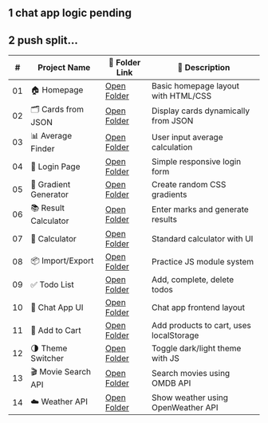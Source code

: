 ## 1 chat app logic pending
## 2 push split... 
| #   | Project Name            | 📂 Folder Link                                                                 | 📝 Description                          |
|-----|-------------------------|--------------------------------------------------------------------------------|------------------------------------------|
| 01  | 🏠 Homepage              | [Open Folder](https://github.com/AnkitSabariya/Java-Script/tree/main/Projects/1%20homepage)                        | Basic homepage layout with HTML/CSS     |
| 02  | 🗂️ Cards from JSON       | [Open Folder](https://github.com/AnkitSabariya/Java-Script/tree/main/Projects/2%20Card%20using%20JASON%20Format)  | Display cards dynamically from JSON     |
| 03  | 📊 Average Finder        | [Open Folder](https://github.com/AnkitSabariya/Java-Script/tree/main/Projects/3%20Aeverage%20Finder)              | User input average calculation          |
| 04  | 🔐 Login Page            | [Open Folder](https://github.com/AnkitSabariya/Java-Script/tree/main/Projects/4%20Login%20page)                   | Simple responsive login form            |
| 05  | 🌈 Gradient Generator    | [Open Folder](https://github.com/AnkitSabariya/Java-Script/tree/main/Projects/5%20Gradient%20Generator)           | Create random CSS gradients             |
| 06  | 📚 Result Calculator     | [Open Folder](https://github.com/AnkitSabariya/Java-Script/tree/main/Projects/6%20School%20Marks%20Result)        | Enter marks and generate results        |
| 07  | 🧮 Calculator            | [Open Folder](https://github.com/AnkitSabariya/Java-Script/tree/main/Projects/7%20Calculator)                     | Standard calculator with UI             |
| 08  | 📦 Import/Export         | [Open Folder](https://github.com/AnkitSabariya/Java-Script/tree/main/Projects/8%20import-export)                  | Practice JS module system               |
| 09  | ✅ Todo List             | [Open Folder](https://github.com/AnkitSabariya/Java-Script/tree/main/Projects/9%20Todo-List)                      | Add, complete, delete todos             |
| 10  | 💬 Chat App UI           | [Open Folder](https://github.com/AnkitSabariya/Java-Script/tree/main/Projects/10%20Chet-App)                      | Chat app frontend layout                |
| 11  | 🛒 Add to Cart           | [Open Folder](https://github.com/AnkitSabariya/Java-Script/tree/main/Projects/11%20Add%20To%20Cart)               | Add products to cart, uses localStorage |
| 12  | 🌗 Theme Switcher        | [Open Folder](https://github.com/AnkitSabariya/Java-Script/tree/main/Projects/12%20Ankit%20Change%20theme)        | Toggle dark/light theme with JS         |
| 13  | 🎬 Movie Search API      | [Open Folder](https://github.com/AnkitSabariya/Java-Script/tree/main/Projects/13%20Movie%20Search%20API)          | Search movies using OMDB API            |
| 14  | ☁️ Weather API           | [Open Folder](https://github.com/AnkitSabariya/Java-Script/tree/main/Projects/14%20Wether%20API)                  | Show weather using OpenWeather API      |
